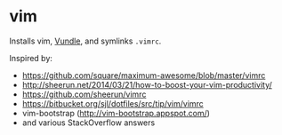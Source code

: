vim
===

Installs vim, [Vundle](https://github.com/gmarik/Vundle.vim), and symlinks `.vimrc`.

Inspired by:

- https://github.com/square/maximum-awesome/blob/master/vimrc
- http://sheerun.net/2014/03/21/how-to-boost-your-vim-productivity/
- https://github.com/sheerun/vimrc
- https://bitbucket.org/sjl/dotfiles/src/tip/vim/vimrc
- vim-bootstrap (http://vim-bootstrap.appspot.com/)
- and various StackOverflow answers
